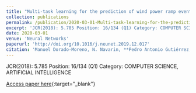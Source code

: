 ```yaml
---
title: "Multi-task learning for the prediction of wind power ramp events with deep neural networks"
collection: publications
permalink: /publication/2020-03-01-Multi-task-learning-for-the-prediction-of-wind-power-ramp-events-with-deep-neural-networks
excerpt: 'JCR(2018): 5.785 Position: 16/134 (Q1) Category: COMPUTER SCIENCE, ARTIFICIAL INTELLIGENCE'
date: 2020-03-01
venue: 'Neural Networks'
paperurl: 'http://doi.org/10.1016/j.neunet.2019.12.017'
citation: 'Manuel Dorado-Moreno, N. Navarin, **Pedro Antonio Gutiérrez, **L. Prieto, A. Sperduti, Sancho Salcedo-Sanz, César Hervás-Martínez, &quot;Multi-task learning for the prediction of wind power ramp events with deep neural networks.&quot; Neural Networks, Vol. 123, 2020, pp.401-411.'
---
```

JCR(2018): 5.785 Position: 16/134 (Q1) Category: COMPUTER SCIENCE, ARTIFICIAL INTELLIGENCE

[Access paper here](http://doi.org/10.1016/j.neunet.2019.12.017){:target="_blank"}
